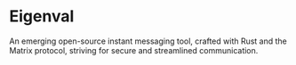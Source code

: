 # Eigenval
An emerging open-source instant messaging tool, crafted with Rust and the Matrix protocol, striving for secure and streamlined communication.
